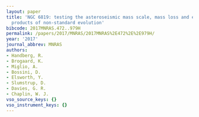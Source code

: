 ```yaml
---
layout: paper
title: 'NGC 6819: testing the asteroseismic mass scale, mass loss and evidence for
  products of non-standard evolution'
bibcode: 2017MNRAS.472..979H
permalink: /papers/2017/MNRAS/2017MNRAS%2E472%2E%2E979H/
year: '2017'
journal_abbrev: MNRAS
authors:
- Handberg, R.
- Brogaard, K.
- Miglio, A.
- Bossini, D.
- Elsworth, Y.
- Slumstrup, D.
- Davies, G. R.
- Chaplin, W. J.
vso_source_keys: {}
vso_instrument_keys: {}
---
```

